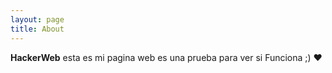 ```yaml
---
layout: page
title: About
---
```

**HackerWeb** esta es mi pagina web  es una prueba para ver si 
Funciona ;) ❤️
